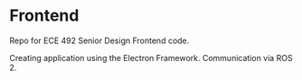 # Frontend
Repo for ECE 492 Senior Design Frontend code.

Creating application using the Electron Framework.
Communication via ROS 2.
